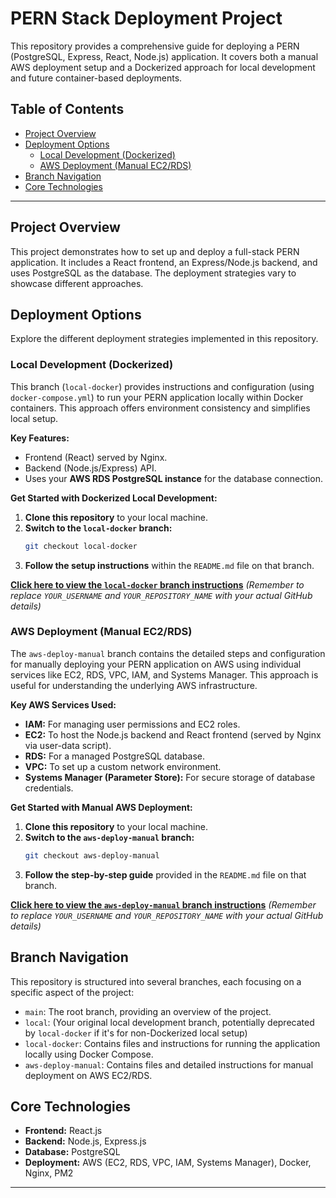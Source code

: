 # PERN Stack Deployment Project

This repository provides a comprehensive guide for deploying a PERN (PostgreSQL, Express, React, Node.js) application. It covers both a manual AWS deployment setup and a Dockerized approach for local development and future container-based deployments.

## Table of Contents

- [Project Overview](#project-overview)
- [Deployment Options](#deployment-options)
  - [Local Development (Dockerized)](#local-development-dockerized)
  - [AWS Deployment (Manual EC2/RDS)](#aws-deployment-manual-ec2rds)
- [Branch Navigation](#branch-navigation)
- [Core Technologies](#core-technologies)

---

## Project Overview

This project demonstrates how to set up and deploy a full-stack PERN application. It includes a React frontend, an Express/Node.js backend, and uses PostgreSQL as the database. The deployment strategies vary to showcase different approaches.

## Deployment Options

Explore the different deployment strategies implemented in this repository.

### Local Development (Dockerized)

This branch (`local-docker`) provides instructions and configuration (using `docker-compose.yml`) to run your PERN application locally within Docker containers. This approach offers environment consistency and simplifies local setup.

**Key Features:**
* Frontend (React) served by Nginx.
* Backend (Node.js/Express) API.
* Uses your **AWS RDS PostgreSQL instance** for the database connection.

**Get Started with Dockerized Local Development:**
1.  **Clone this repository** to your local machine.
2.  **Switch to the `local-docker` branch:**
    ```bash
    git checkout local-docker
    ```
3.  **Follow the setup instructions** within the `README.md` file on that branch.

**[Click here to view the `local-docker` branch instructions](https://github.com/Umarsatti1/aws-pern-stack-deploy/tree/local-docker)**
*(Remember to replace `YOUR_USERNAME` and `YOUR_REPOSITORY_NAME` with your actual GitHub details)*

### AWS Deployment (Manual EC2/RDS)

The `aws-deploy-manual` branch contains the detailed steps and configuration for manually deploying your PERN application on AWS using individual services like EC2, RDS, VPC, IAM, and Systems Manager. This approach is useful for understanding the underlying AWS infrastructure.

**Key AWS Services Used:**
* **IAM:** For managing user permissions and EC2 roles.
* **EC2:** To host the Node.js backend and React frontend (served by Nginx via user-data script).
* **RDS:** For a managed PostgreSQL database.
* **VPC:** To set up a custom network environment.
* **Systems Manager (Parameter Store):** For secure storage of database credentials.

**Get Started with Manual AWS Deployment:**
1.  **Clone this repository** to your local machine.
2.  **Switch to the `aws-deploy-manual` branch:**
    ```bash
    git checkout aws-deploy-manual
    ```
3.  **Follow the step-by-step guide** provided in the `README.md` file on that branch.

**[Click here to view the `aws-deploy-manual` branch instructions](https://github.com/Umarsatti1/aws-pern-stack-deploy/tree/aws-deploy-manual)**
*(Remember to replace `YOUR_USERNAME` and `YOUR_REPOSITORY_NAME` with your actual GitHub details)*

## Branch Navigation

This repository is structured into several branches, each focusing on a specific aspect of the project:

* `main`: The root branch, providing an overview of the project.
* `local`: (Your original local development branch, potentially deprecated by `local-docker` if it's for non-Dockerized local setup)
* `local-docker`: Contains files and instructions for running the application locally using Docker Compose.
* `aws-deploy-manual`: Contains files and detailed instructions for manual deployment on AWS EC2/RDS.

## Core Technologies

* **Frontend:** React.js
* **Backend:** Node.js, Express.js
* **Database:** PostgreSQL
* **Deployment:** AWS (EC2, RDS, VPC, IAM, Systems Manager), Docker, Nginx, PM2

---